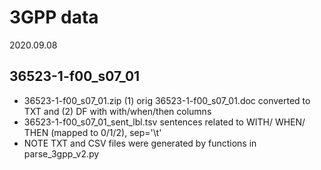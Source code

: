 # 3GPP data 
2020.09.08

## 36523-1-f00_s07_01

  - 36523-1-f00_s07_01.zip               (1) orig 36523-1-f00_s07_01.doc converted to TXT and (2) DF with with/when/then columns<BR>
  - 36523-1-f00_s07_01_sent_lbl.tsv      sentences related to WITH/ WHEN/ THEN (mapped to 0/1/2), sep='\t' <BR>
  - NOTE TXT and CSV files were generated by functions in parse_3gpp_v2.py<BR>



